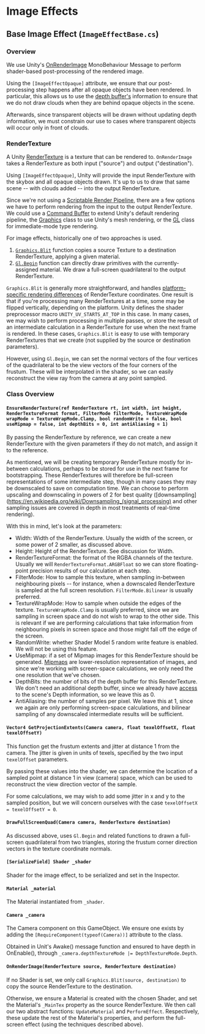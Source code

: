 # Image Effects

## Base Image Effect (`ImageEffectBase.cs`)

### Overview

We use Unity's [OnRenderImage](https://docs.unity3d.com/ScriptReference/MonoBehaviour.OnRenderImage.html)
MonoBehaviour Message to perform shader-based post-processing of the rendered image.

Using the `[ImageEffectOpaque]` attribute, we ensure that our post-processing step
happens after all opaque objects have been rendered. In particular, this allows
us to use the [depth buffer's](https://docs.unity3d.com/Manual/SL-DepthTextures.html)
information to ensure that we do not draw clouds when they are behind opaque objects
in the scene.

Afterwards, since transparent objects will be drawn without updating depth
information, we must constrain our use to cases where transparent objects will
occur only in front of clouds.

### RenderTexture

A Unity
[RenderTexture](https://docs.unity3d.com/ScriptReference/RenderTexture.html) is
a texture that can be rendered to. `OnRenderImage` takes a RenderTexture as both
input ("source") and output ("destination").

Using `[ImageEffectOpaque]`, Unity will provide the input RenderTexture with
the skybox and all opaque objects drawn. It's up to us to draw that same scene
-- with clouds added -- into the output RenderTexture.

Since we're not using a
[Scriptable Render Pipeline](https://docs.unity3d.com/Manual/ScriptableRenderPipeline.html),
there are a few options we have to perform rendering from the input to the output
RenderTexture. We could use a
[Command Buffer](https://docs.unity3d.com/Manual/GraphicsCommandBuffers.html)
to extend Unity's default rendering pipeline, the
[Graphics](https://docs.unity3d.com/ScriptReference/Graphics.html) class to
use Unity's mesh rendering, or the
[GL](https://docs.unity3d.com/ScriptReference/GL.html) class for immediate-mode
type rendering.

For image effects, historically one of two approaches is used.
1. [`Graphics.Blit`](https://docs.unity3d.com/ScriptReference/Graphics.Blit.html)
function copies a source Texture to a destination RenderTexture, applying a
given material.
2. [`Gl.Begin`](https://docs.unity3d.com/ScriptReference/GL.Begin.html) function
can directly draw primitives with the currently-assigned material. We draw a
full-screen quadrilateral to the output RenderTexture.

`Graphics.Blit` is generally more straightforward, and handles
[platform-specific rendering differences](https://docs.unity3d.com/Manual/SL-PlatformDifferences.html)
of RenderTexture coordinates. One result is that if you're processing many
RenderTextures at a time, some may be flipped vertically, depending on the platform.
Unity defines the shader preprocessor macro `UNITY_UV_STARTS_AT_TOP` in this case.
In many cases, we may wish to perform processing in multiple passes, or store the
result of an intermediate calculation in a RenderTexture for use when the next
frame is rendered. In these cases, `Graphics.Blit` is easy to use with
temporary RenderTextures that we create (not supplied by the source or
destination parameters).

However, using `Gl.Begin`, we can set the normal vectors of the four vertices of
the quadrilateral to be the view vectors of the four corners of the frustum.
These will be interpolated in the shader, so we can easily reconstruct the view
ray from the camera at any point sampled.

### Class Overview

#### `EnsureRenderTexture(ref RenderTexture rt, int width, int height, RenderTextureFormat format, FilterMode filterMode, TextureWrapMode wrapMode = TextureWrapMode.Clamp, bool randomWrite = false, bool useMipmap = false, int depthBits = 0, int antiAliasing = 1)`

By passing the RenderTexture by reference, we can create a new RenderTexture with
the given parameters if they do not match, and assign it to the reference.

As mentioned, we will be creating temporary RenderTexture mostly for in-between
calculations, perhaps to be stored for use in the next frame for bootstrapping.
These RenderTextures will therefore be full-screen representations of some
intermediate step, though in many cases they may be downscaled to save on
computation time. We can choose to perform upscaling and downscaling in powers
of 2 for best quality
([downsampling](https://en.wikipedia.org/wiki/Downsampling_(signal_processing)
and other sampling issues are covered in depth in most treatments of
real-time rendering).

With this in mind, let's look at the parameters:

* Width: Width of the RenderTexture. Usually the width of the screen, or some
power of 2 smaller, as discussed above.
* Height: Height of the RenderTexture. See discussion for Width.
* RenderTextureFormat: the format of the RGBA channels of the texture. Usually
we will `RenderTextureFormat.ARGBFloat` so we can store floating-point precision
results of our calculation at each step.
* FilterMode: How to sample this texture, when sampling in-between neighbouring
pixels -- for instance, when a downscaled RenderTexture is sampled at the full
screen resolution. `FilterMode.Bilinear` is usually preferred.
* TextureWrapMode: How to sample when outside the edges of the texture.
`TextureWrapMode.Clamp` is usually preferred, since we are sampling in
screen space and do not wish to wrap to the other side. This is relevant if we
are performing calculations that take information from neighbouring pixels in
screen space and those might fall off the edge of the screen.
* RandomWrite: whether Shader Model 5 random write feature is enabled. We will
not be using this feature.
* UseMipmap: if a set of Mipmap images for this RenderTexture should be
generated. [Mipmaps](https://en.wikipedia.org/wiki/Mipmap) are lower-resolution
representation of images, and since we're working with screen-space calculations,
we only need the one resolution that we've chosen.
* DepthBits: the number of bits of the depth buffer for this RenderTexture.
We don't need an additional depth buffer, since we already have
[access](https://docs.unity3d.com/Manual/SL-DepthTextures.html) to the scene's
Depth information, so we leave this as 0.
* AntiAliasing: the number of samples per pixel. We leave this at 1, since we
again are only performing screen-space calculations, and bilinear sampling of
any downscaled intermediate results will be sufficient.

#### `Vector4 GetProjectionExtents(Camera camera, float texelOffsetX, float texelOffsetY)`

This function get the frustum extents and jitter at distance 1 from the camera.
The jitter is given in units of texels, specified by the two input `texelOffset`
parameters.

By passing these values into the shader, we can determine the location of a
sampled point at distance 1 in view (camera) space, which can be used to
reconstruct the view direction vector of the sample.

For some calculations, we may wish to add some jitter in x and y to the sampled
position, but we will concern ourselves with the case
`texelOffsetX = texelOffsetY = 0`.

#### `DrawFullScreenQuad(Camera camera, RenderTexture destination)`

As discussed above, uses `Gl.Begin` and related functions to drawn a full-screen
quadrilateral from two triangles, storing the frustum corner direction vectors
in the texture coordinate normals.

#### `[SerializeField] Shader _shader`
Shader for the image effect, to be serialized and set in the Inspector.

#### `Material _material`
The Material instantiated from `_shader`.

#### `Camera _camera`
The Camera component on this GameObject. We ensure one exists by adding the
`[RequireComponent(typeof(Camera))]` attribute to the class.

Obtained in Unit's Awake() message
function and ensured to have depth in OnEnable(), through
`_camera.depthTextureMode |= DepthTextureMode.Depth`.

#### `OnRenderImage(RenderTexture source, RenderTexture destination)`

If no Shader is set, we only call `Graphics.Blit(source, destination)` to
copy the source RenderTexture to the destination.

Otherwise, we ensure a Material is created with the chosen Shader,
and set the Material's `_MainTex` property as the source RenderTexture.
We then call our two abstract functions: `UpdateMaterial` and `PerformEffect`.
Respectively, these update the rest of the Material's properties, and perform
the full-screen effect (using the techniques described above).
